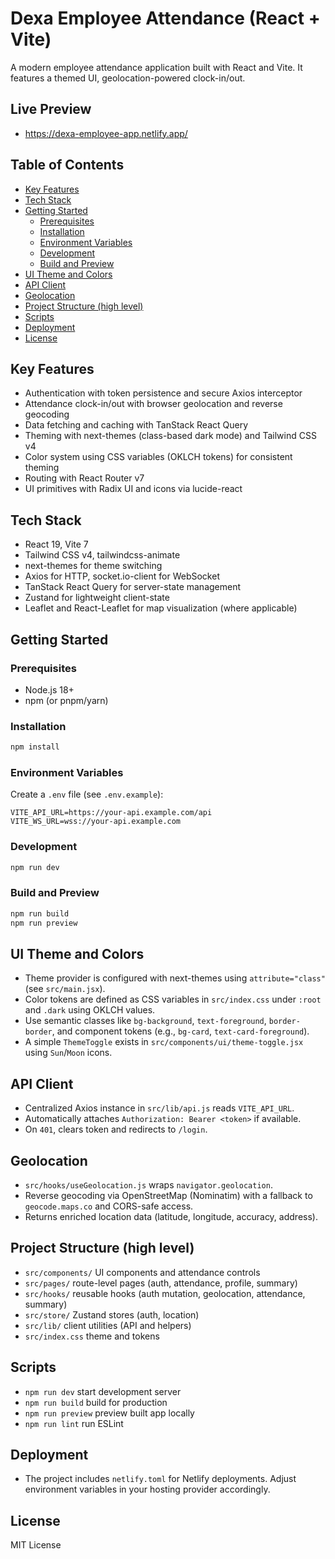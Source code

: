# Dexa Employee Attendance (React + Vite)

A modern employee attendance application built with React and Vite. It features a themed UI, geolocation-powered clock-in/out.

## Live Preview
- https://dexa-employee-app.netlify.app/

## Table of Contents
- [Key Features](#key-features)
- [Tech Stack](#tech-stack)
- [Getting Started](#getting-started)
  - [Prerequisites](#prerequisites)
  - [Installation](#installation)
  - [Environment Variables](#environment-variables)
  - [Development](#development)
  - [Build and Preview](#build-and-preview)
- [UI Theme and Colors](#ui-theme-and-colors)
- [API Client](#api-client)
- [Geolocation](#geolocation)
- [Project Structure (high level)](#project-structure-high-level)
- [Scripts](#scripts)
- [Deployment](#deployment)
- [License](#license)

## Key Features
- Authentication with token persistence and secure Axios interceptor
- Attendance clock-in/out with browser geolocation and reverse geocoding
- Data fetching and caching with TanStack React Query
- Theming with next-themes (class-based dark mode) and Tailwind CSS v4
- Color system using CSS variables (OKLCH tokens) for consistent theming
- Routing with React Router v7
- UI primitives with Radix UI and icons via lucide-react

## Tech Stack
- React 19, Vite 7
- Tailwind CSS v4, tailwindcss-animate
- next-themes for theme switching
- Axios for HTTP, socket.io-client for WebSocket
- TanStack React Query for server-state management
- Zustand for lightweight client-state
- Leaflet and React-Leaflet for map visualization (where applicable)

## Getting Started
### Prerequisites
- Node.js 18+
- npm (or pnpm/yarn)

### Installation
```bash
npm install
```

### Environment Variables
Create a `.env` file (see `.env.example`):
```env
VITE_API_URL=https://your-api.example.com/api
VITE_WS_URL=wss://your-api.example.com
```

### Development
```bash
npm run dev
```

### Build and Preview
```bash
npm run build
npm run preview
```

## UI Theme and Colors
- Theme provider is configured with next-themes using `attribute="class"` (see `src/main.jsx`).
- Color tokens are defined as CSS variables in `src/index.css` under `:root` and `.dark` using OKLCH values.
- Use semantic classes like `bg-background`, `text-foreground`, `border-border`, and component tokens (e.g., `bg-card`, `text-card-foreground`).
- A simple `ThemeToggle` exists in `src/components/ui/theme-toggle.jsx` using `Sun`/`Moon` icons.


## API Client
- Centralized Axios instance in `src/lib/api.js` reads `VITE_API_URL`.
- Automatically attaches `Authorization: Bearer <token>` if available.
- On `401`, clears token and redirects to `/login`.

## Geolocation
- `src/hooks/useGeolocation.js` wraps `navigator.geolocation`.
- Reverse geocoding via OpenStreetMap (Nominatim) with a fallback to `geocode.maps.co` and CORS-safe access.
- Returns enriched location data (latitude, longitude, accuracy, address).

## Project Structure (high level)
- `src/components/` UI components and attendance controls
- `src/pages/` route-level pages (auth, attendance, profile, summary)
- `src/hooks/` reusable hooks (auth mutation, geolocation, attendance, summary)
- `src/store/` Zustand stores (auth, location)
- `src/lib/` client utilities (API and helpers)
- `src/index.css` theme and tokens

## Scripts
- `npm run dev` start development server
- `npm run build` build for production
- `npm run preview` preview built app locally
- `npm run lint` run ESLint

## Deployment
- The project includes `netlify.toml` for Netlify deployments. Adjust environment variables in your hosting provider accordingly.

## License
MIT License